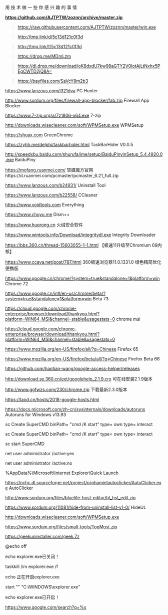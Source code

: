 用 技 术 做 一 些 你 感 兴 趣 的 事 情

**https://github.com/AJTPTW/zoznn/archive/master.zip**

> https://raw.githubusercontent.com/AJTPTW/zoznn/master/win.exe

> http://tmp.link/d/5c13d121c0f3d

> http://tmp.link/f/5c13d121c0f3d

> https://drop.me/MDmLzm

> https://dl.drop.me/download/oK8dxdU7kw98aGTY2V0IotAjLtNxhx5PEgCWTD2jQ8A=

> https://bayfiles.com/SaVcY8m2b3 

https://www.lanzous.com/i321dva PC Hunter

http://www.sordum.org/files/firewall-app-blocker/fab.zip Firewall App Blocker

https://www.7-zip.org/a/7z1806-x64.exe 7-zip

http://downloads.wisecleaner.com/soft/WPMSetup.exe WPMSetup

https://shuax.com GreenChrome

https://zyhh.me/delphi/taskbarhider.html TaskBarHider V0.0.5

http://speedxbu.baidu.com/shurufa/ime/setup/BaiduPinyinSetup_5.4.4920.0.exe BaiduPiny

https://mofang.ruanmei.com/ 软媒魔方官网https://d.ruanmei.com/pcmaster/pcmaster_6.21_full.zip

https://www.lanzous.com/b24931/ Uninstall Tool

https://www.lanzous.com/b22558/ CCleaner

https://www.voidtools.com Everything

https://www.chuyu.me Dism++

https://www.huorong.cn 火绒安全软件

https://www.wintools.info/Download/integritydl.exe  Integrity Downloader

https://bbs.360.cn/thread-15603055-1-1.html  【极速11升级至Chromium 69内核】

https://www.ccava.net/post/787.html 360极速浏览器11.0.1331.0 绿色精简优化便携版

https://www.google.cn/chrome/?system=true&standalone=1&platform=win Chrome 72

https://www.google.cn/intl/en-us/chrome/beta/?system=true&standalone=1&platform=win Beta 73

https://cloud.google.com/chrome-enterprise/browser/download/thankyou.html?platform=WIN64_MSI&channel=stable&usagestats=0 chrome msi

https://cloud.google.com/chrome-enterprise/browser/download/thankyou.html?platform=WIN64_MSI&channel=stable&usagestats=0

https://www.mozilla.org/en-US/firefox/all/?q=Chinese Firefox 65

https://www.mozilla.org/en-US/firefox/beta/all/?q=Chinese Firefox Beta 66

https://github.com/haotian-wang/google-access-helper/releases

 http://download.se.360.cn/ext/googlehelp_2.1.9.crx 可在线安装2.1.9版本

 http://www.ggfwzs.com/230/chrome.zip 下载最新2.3.0版本

https://laod.cn/hosts/2018-google-hosts.html

https://docs.microsoft.com/zh-cn/sysinternals/downloads/autoruns Autoruns for Windows v13.93

sc Create SuperCMD binPath= "cmd /K start" type= own type= interact

sc Create SuperCMD binPath= "cmd /K start" type= own type= interact

sc start SuperCMD 

net user administrator /active:yes

net user administrator /active:no 

%AppData%\Microsoft\Internet Explorer\Quick Launch



https://nchc.dl.sourceforge.net/project/orphamielautoclicker/AutoClicker.exe AutoClicker


http://www.sordum.org/files/bluelife-host-editor/bl_hst_edit.zip

https://www.sordum.org/11081/hide-from-uninstall-list-v1-0/ HideUL

http://downloads.wisecleaner.com/soft/WPMSetup.exe

https://www.sordum.org/files/small-tools/TopMost.zip

https://geekuninstaller.com/geek.7z

@echo off

echo explorer.exe已关闭！

taskkill /im explorer.exe /f

echo 正在开启explorer.exe

start "" "C:\WINDOWS\explorer.exe"

echo explorer.exe已开启！


https://www.google.com/search?q=%s








